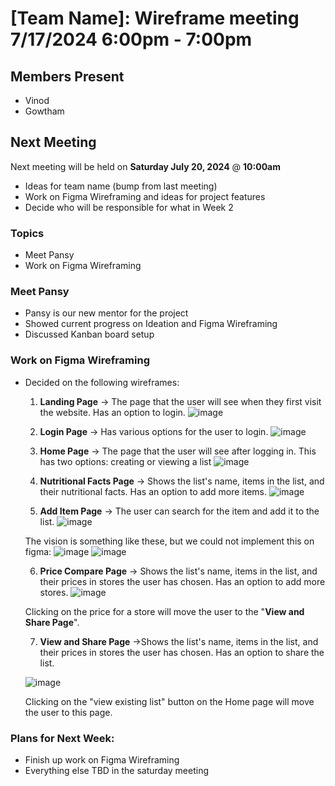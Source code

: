 # [Team Name]: Wireframe meeting <br> 7/17/2024 6:00pm - 7:00pm
## Members Present
- Vinod
- Gowtham

## Next Meeting
Next meeting will be held on **Saturday July 20, 2024** @ **10:00am**
- Ideas for team name (bump from last meeting)
- Work on Figma Wireframing and ideas for project features
- Decide who will be responsible for what in Week 2

### Topics
- Meet Pansy
- Work on Figma Wireframing

### Meet Pansy
- Pansy is our new mentor for the project
- Showed current progress on Ideation and Figma Wireframing
- Discussed Kanban board setup

### Work on Figma Wireframing
- Decided on the following wireframes:
    1. **Landing Page** &rarr; The page that the user will see when they first visit the website. Has an option to login.
    ![image](/admin/meetings/randImgs/landingPage.jpg)
    2. **Login Page** &rarr; Has various options for the user to login.
    ![image](/admin/meetings/randImgs/loginPage.jpg)
    3. **Home Page** &rarr; The page that the user will see after logging in. This has two options: creating or viewing a list
    ![image](/admin/meetings/randImgs/homePage.jpg)
    
    4. **Nutritional Facts Page** &rarr; Shows the list's name, items in the list, and their nutritional facts. Has an option to add more items.
    ![image](/admin/meetings/randImgs/nutritionalFacts.jpg)

    5. **Add Item Page** &rarr; The user can search for the item and add it to the list. 
    ![image](/admin/meetings/randImgs/addItem.jpg)

    The vision is something like these, but we could not implement this on figma:
    ![image](/admin/meetings/randImgs/possibleAddItem1.png)
    ![image](/admin/meetings/randImgs/possibleAddItem2.png)

    6. **Price Compare Page** &rarr; Shows the list's name, items in the list, and their prices in stores the user has chosen. Has an option to add more stores.
    ![image](/admin/meetings/randImgs/priceComparison.jpg)
    
    Clicking on the price for a store will move the user to the "**View and Share Page**".

    7. **View and Share Page** &rarr;Shows the list's name, items in the list, and their prices in stores the user has chosen. Has an option to share the list.

    
    ![image](/admin/meetings/randImgs/viewAndShare.jpg)

    Clicking on the "view existing list" button on the Home page will move the user to this page.

    


### Plans for Next Week:
- Finish up work on Figma Wireframing
- Everything else TBD in the saturday meeting

